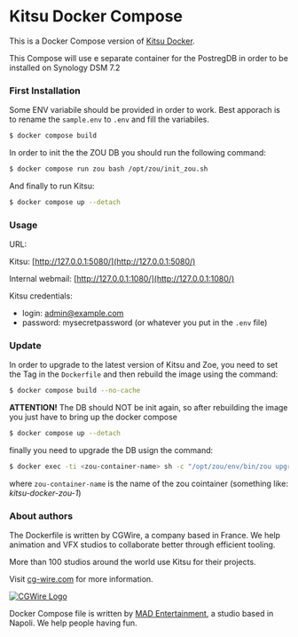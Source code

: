 # Kitsu Docker Compose

This is a Docker Compose version of [Kitsu Docker](https://github.com/cgwire/kitsu-docker).

This Compose will use e separate container for the PostregDB in order to be installed on Synology DSM 7.2


### First Installation
Some ENV variabile should be provided in order to work. Best apporach is to rename the `sample.env` to `.env` and fill the variabiles.  

```bash
$ docker compose build
```

In order to init the the ZOU DB you should run the following command:


```bash
$ docker compose run zou bash /opt/zou/init_zou.sh
```

And finally to run Kitsu:

```bash
$ docker compose up --detach
```

### Usage

URL:

Kitsu: [http://127.0.0.1:5080/](http://127.0.0.1:5080/)

Internal webmail: [http://127.0.0.1:1080/](http://127.0.0.1:1080/)

Kitsu credentials:

* login: admin@example.com
* password: mysecretpassword (or whatever you put in the `.env` file)

### Update

In order to upgrade to the latest version of Kitsu and Zoe, you need to set the Tag in the `Dockerfile` and then rebuild the image using the command:

```bash
$ docker compose build --no-cache
```

**ATTENTION!** The DB should NOT be init again, so after rebuilding the image you just have to bring up the docker compose

```bash
$ docker compose up --detach
```

finally you need to upgrade the DB usign the command:

```bash
$ docker exec -ti <zou-container-name> sh -c "/opt/zou/env/bin/zou upgrade-db"
```

where `zou-container-name` is the name of the zou cointainer (something like: *kitsu-docker-zou-1*)

### About authors

The Dockerfile is written by CGWire, a company based in France. We help 
animation and VFX studios to collaborate better through efficient tooling.

More than 100 studios around the world use Kitsu for their projects.

Visit [cg-wire.com](https://cg-wire.com) for more information.

[![CGWire Logo](https://zou.cg-wire.com/cgwire.png)](https://cgwire.com)

Docker Compose file is written by [MAD Entertainment](https://www.madentertainment.it), a studio based in Napoli. We help people having fun.
